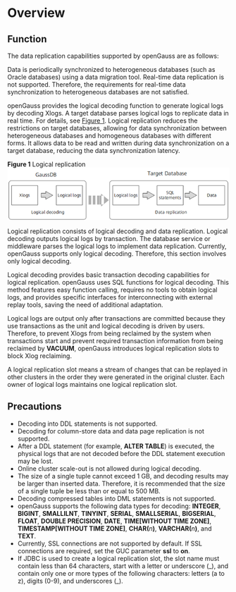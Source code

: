 # Overview<a name="EN-US_TOPIC_0264264806"></a>

## Function<a name="en-us_topic_0237121452_section187151209719"></a>

The data replication capabilities supported by openGauss are as follows:

Data is periodically synchronized to heterogeneous databases \(such as Oracle databases\) using a data migration tool. Real-time data replication is not supported. Therefore, the requirements for real-time data synchronization to heterogeneous databases are not satisfied.

openGauss provides the logical decoding function to generate logical logs by decoding Xlogs. A target database parses logical logs to replicate data in real time. For details, see  [Figure 1](#en-us_topic_0237121452_fig65787201989). Logical replication reduces the restrictions on target databases, allowing for data synchronization between heterogeneous databases and homogeneous databases with different forms. It allows data to be read and written during data synchronization on a target database, reducing the data synchronization latency.

**Figure  1**  Logical replication<a name="en-us_topic_0237121452_fig65787201989"></a>  
![](figures/logical-replication.png "logical-replication")

Logical replication consists of logical decoding and data replication. Logical decoding outputs logical logs by transaction. The database service or middleware parses the logical logs to implement data replication. Currently, openGauss supports only logical decoding. Therefore, this section involves only logical decoding.

Logical decoding provides basic transaction decoding capabilities for logical replication. openGauss uses SQL functions for logical decoding. This method features easy function calling, requires no tools to obtain logical logs, and provides specific interfaces for interconnecting with external replay tools, saving the need of additional adaptation.

Logical logs are output only after transactions are committed because they use transactions as the unit and logical decoding is driven by users. Therefore, to prevent Xlogs from being reclaimed by the system when transactions start and prevent required transaction information from being reclaimed by  **VACUUM**, openGauss introduces logical replication slots to block Xlog reclaiming.

A logical replication slot means a stream of changes that can be replayed in other clusters in the order they were generated in the original cluster. Each owner of logical logs maintains one logical replication slot.

## Precautions<a name="en-us_topic_0237121452_section128900341517"></a>

-   Decoding into DDL statements is not supported.
-   Decoding for column-store data and data page replication is not supported.
-   After a DDL statement \(for example,  **ALTER TABLE**\) is executed, the physical logs that are not decoded before the DDL statement execution may be lost.
-   Online cluster scale-out is not allowed during logical decoding.
-   The size of a single tuple cannot exceed 1 GB, and decoding results may be larger than inserted data. Therefore, it is recommended that the size of a single tuple be less than or equal to 500 MB.
-   Decoding compressed tables into DML statements is not supported.
-   openGauss supports the following data types for decoding:  **INTEGER**,  **BIGINT**,  **SMALLILNT**,  **TINYINT**,  **SERIAL**,  **SMALLSERIAL**,  **BIGSERIAL**,  **FLOAT**,  **DOUBLE PRECISION**,  **DATE**,  **TIME\[WITHOUT TIME ZONE\]**,  **TIMESTAMP\[WITHOUT TIME ZONE\]**,  **CHAR\(**_n_**\)**,  **VARCHAR\(**_n_**\)**, and  **TEXT**.
-   Currently, SSL connections are not supported by default. If SSL connections are required, set the GUC parameter  **ssl**  to  **on**.
-   If JDBC is used to create a logical replication slot, the slot name must contain less than 64 characters, start with a letter or underscore \(\_\), and contain only one or more types of the following characters: letters \(a to z\), digits \(0-9\), and underscores \(\_\).

